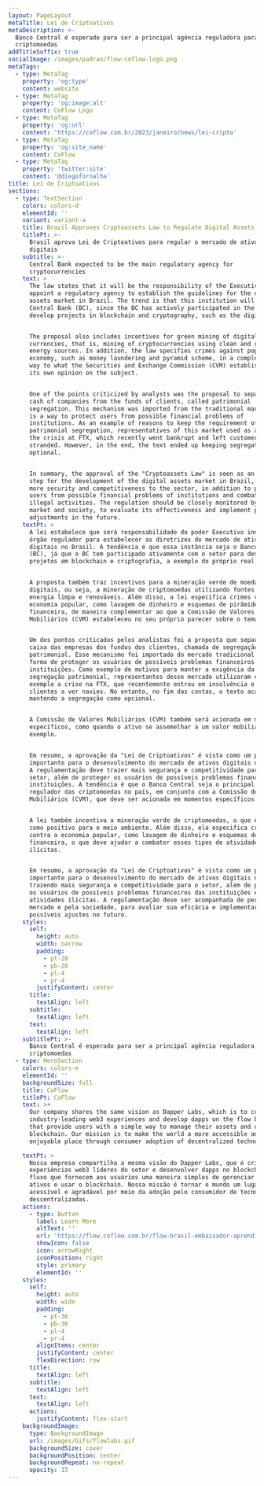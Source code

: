 ```yaml
---
layout: PageLayout
metaTitle: Lei de Criptoativos
metaDescription: >-
  Banco Central é esperado para ser a principal agência reguladora para
  criptomoedas
addTitleSuffix: true
socialImage: /images/padrao/flow-coflow-logo.png
metaTags:
  - type: MetaTag
    property: 'og:type'
    content: website
  - type: MetaTag
    property: 'og:image:alt'
    content: CoFlow Logo
  - type: MetaTag
    property: 'og:url'
    content: 'https://coflow.com.br/2023/janeiro/news/lei-cripto'
  - type: MetaTag
    property: 'og:site_name'
    content: CoFlow
  - type: MetaTag
    property: 'twitter:site'
    content: '@diegofornalha'
title: Lei de Criptoativos
sections:
  - type: TextSection
    colors: colors-d
    elementId: ''
    variant: variant-a
    title: Brazil Approves Cryptoassets Law to Regulate Digital Assets Market
    titlePt: >-
      Brasil aprova Lei de Criptoativos para regular o mercado de ativos
      digitais
    subtitle: >-
      Central Bank expected to be the main regulatory agency for
      cryptocurrencies
    text: >
      The law states that it will be the responsibility of the Executive to
      appoint a regulatory agency to establish the guidelines for the digital
      assets market in Brazil. The trend is that this institution will be the
      Central Bank (BC), since the BC has actively participated in the sector to
      develop projects in blockchain and cryptography, such as the digital real.


      The proposal also includes incentives for green mining of digital
      currencies, that is, mining of cryptocurrencies using clean and renewable
      energy sources. In addition, the law specifies crimes against popular
      economy, such as money laundering and pyramid scheme, in a complementary
      way to what the Securities and Exchange Commission (CVM) established in
      its own opinion on the subject.


      One of the points criticized by analysts was the proposal to separate the
      cash of companies from the funds of clients, called patrimonial
      segregation. This mechanism was imported from the traditional market and
      is a way to protect users from possible financial problems of
      institutions. As an example of reasons to keep the requirement of
      patrimonial segregation, representatives of this market used as an example
      the crisis at FTX, which recently went bankrupt and left customers
      stranded. However, in the end, the text ended up keeping segregation as
      optional.


      In summary, the approval of the "Cryptoassets Law" is seen as an important
      step for the development of the digital assets market in Brazil, bringing
      more security and competitiveness to the sector, in addition to protecting
      users from possible financial problems of institutions and combating
      illegal activities. The regulation should be closely monitored by the
      market and society, to evaluate its effectiveness and implement possible
      adjustments in the future.
    textPt: >
      A lei estabelece que será responsabilidade do poder Executivo indicar um
      órgão regulador para estabelecer as diretrizes do mercado de ativos
      digitais no Brasil. A tendência é que essa instância seja o Banco Central
      (BC), já que o BC tem participado ativamente com o setor para desenvolver
      projetos em blockchain e criptografia, a exemplo do próprio real digital.


      A proposta também traz incentivos para a mineração verde de moedas
      digitais, ou seja, a mineração de criptomoedas utilizando fontes de
      energia limpa e renováveis. Além disso, a lei especifica crimes contra a
      economia popular, como lavagem de dinheiro e esquemas de pirâmide
      financeira, de maneira complementar ao que a Comissão de Valores
      Mobiliários (CVM) estabeleceu no seu próprio parecer sobre o tema.


      Um dos pontos criticados pelos analistas foi a proposta que separava o
      caixa das empresas dos fundos dos clientes, chamada de segregação
      patrimonial. Esse mecanismo foi importado do mercado tradicional e é uma
      forma de proteger os usuários de possíveis problemas financeiros das
      instituições. Como exemplo de motivos para manter a exigência da
      segregação patrimonial, representantes desse mercado utilizaram como
      exemplo a crise na FTX, que recentemente entrou em insolvência e deixou os
      clientes a ver navios. No entanto, no fim das contas, o texto acabou
      mantendo a segregação como opcional.


      A Comissão de Valores Mobiliários (CVM) também será acionada em momentos
      específicos, como quando o ativo se assemelhar a um valor mobiliário, por
      exemplo.


      Em resumo, a aprovação da "Lei de Criptoativos" é vista como um passo
      importante para o desenvolvimento do mercado de ativos digitais no Brasil.
      A regulamentação deve trazer mais segurança e competitividade para o
      setor, além de proteger os usuários de possíveis problemas financeiros das
      instituições. A tendência é que o Banco Central seja o principal órgão
      regulador das criptomoedas no país, em conjunto com a Comissão de Valores
      Mobiliários (CVM), que deve ser acionada em momentos específicos.


      A lei também incentiva a mineração verde de criptomoedas, o que é visto
      como positivo para o meio ambiente. Além disso, ela especifica crimes
      contra a economia popular, como lavagem de dinheiro e esquemas de pirâmide
      financeira, o que deve ajudar a combater esses tipos de atividades
      ilícitas.


      Em resumo, a aprovação da "Lei de Criptoativos" é vista como um passo
      importante para o desenvolvimento do mercado de ativos digitais no Brasil,
      trazendo mais segurança e competitividade para o setor, além de proteger
      os usuários de possíveis problemas financeiros das instituições e combater
      atividades ilícitas. A regulamentação deve ser acompanhada de perto pelo
      mercado e pela sociedade, para avaliar sua eficácia e implementar
      possíveis ajustes no futuro.
    styles:
      self:
        height: auto
        width: narrow
        padding:
          - pt-28
          - pb-28
          - pl-4
          - pr-4
        justifyContent: center
      title:
        textAlign: left
      subtitle:
        textAlign: left
      text:
        textAlign: left
    subtitlePt: >-
      Banco Central é esperado para ser a principal agência reguladora para
      criptomoedas
  - type: HeroSection
    colors: colors-e
    elementId: ''
    backgroundSize: full
    title: CoFlow
    titlePt: CoFlow
    text: >+
      Our company shares the same vision as Dapper Labs, which is to create
      industry-leading web3 experiences and develop dapps on the flow blockchain
      that provide users with a simple way to manage their assets and use the
      blockchain. Our mission is to make the world a more accessible and
      enjoyable place through consumer adoption of decentralized technologies.

    textPt: >
      Nossa empresa compartilha a mesma visão do Dapper Labs, que é criar
      experiências web3 líderes do setor e desenvolver dapps no blockchain de
      fluxo que fornecem aos usuários uma maneira simples de gerenciar seus
      ativos e usar o blockchain. Nossa missão é tornar o mundo um lugar mais
      acessível e agradável por meio da adoção pelo consumidor de tecnologias
      descentralizadas.
    actions:
      - type: Button
        label: Learn More
        altText: ''
        url: 'https://flow.coflow.com.br/flow-brasil-embaixador-aprendiz/'
        showIcon: false
        icon: arrowRight
        iconPosition: right
        style: primary
        elementId: ''
    styles:
      self:
        height: auto
        width: wide
        padding:
          - pt-36
          - pb-36
          - pl-4
          - pr-4
        alignItems: center
        justifyContent: center
        flexDirection: row
      title:
        textAlign: left
      subtitle:
        textAlign: left
      text:
        textAlign: left
      actions:
        justifyContent: flex-start
    backgroundImage:
      type: BackgroundImage
      url: /images/Gifs/flowlabs.gif
      backgroundSize: cover
      backgroundPosition: center
      backgroundRepeat: no-repeat
      opacity: 15
---
```

